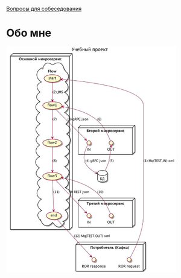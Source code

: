 [Вопросы для собеседования](README.md)

# Обо мне
<img src="./resources/nero2.png" width="450" height="600"/>
